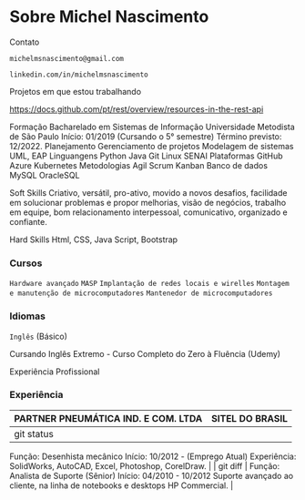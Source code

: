 # Sobre Michel Nascimento

Contato

```
michelmsnascimento@gmail.com
```
```
linkedin.com/in/michelmsnascimento
```

Projetos em que estou trabalhando

https://docs.github.com/pt/rest/overview/resources-in-the-rest-api

Formação Bacharelado em Sistemas de Informação
Universidade Metodista de São Paulo
Início: 01/2019 (Cursando o 5° semestre)
Término previsto: 12/2022.
Planejamento
Gerenciamento de projetos
Modelagem de sistemas
UML, EAP
Linguangens
Python
Java
Git
Linux
SENAI
Plataformas
GitHub
Azure Kubernetes
Metodologias
Agil
Scrum
Kanban
Banco de dados
MySQL
OracleSQL

Soft Skills Criativo, versátil, pro-ativo, movido a novos desafios, facilidade em solucionar
problemas e propor melhorias, visão de negócios, trabalho em equipe,
bom relacionamento interpessoal, comunicativo, organizado e confiante.

Hard Skills Html, CSS, Java Script, Bootstrap


### Cursos
```Hardware avançado```
```MASP```
```Implantação de redes locais e wirelles```
```Montagem e manutenção de microcomputadores```
```Mantenedor de microcomputadores```


### Idiomas 
```Inglês``` (Básico)

Cursando Inglês Extremo - Curso Completo do Zero à Fluência (Udemy)

Experiência
Profissional



### Experiência 
| PARTNER PNEUMÁTICA IND. E COM. LTDA | SITEL DO BRASIL |
| --- | --- |
| git status | 
Função: Desenhista mecânico Início: 10/2012 - (Emprego Atual)
Experiência: SolidWorks, AutoCAD, Excel,
Photoshop, CorelDraw. |
| git diff | 
Função: Analista de Suporte (Sênior)
Início: 04/2010 - 10/2012
Suporte avançado ao cliente, na linha de
notebooks e desktops HP Commercial. |

